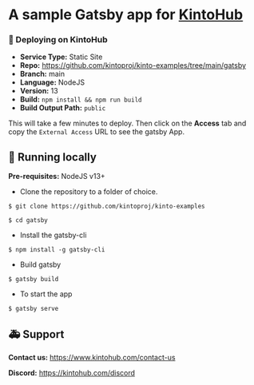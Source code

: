 # A sample Gatsby app for [KintoHub](https://kintohub.com)

### :rocket: Deploying on KintoHub

- **Service Type:** Static Site
- **Repo:** https://github.com/kintoproj/kinto-examples/tree/main/gatsby
- **Branch:** main
- **Language:** NodeJS
- **Version:** 13
- **Build:** `npm install && npm run build`
- **Build Output Path:** `public`

This will take a few minutes to deploy. Then click on the **Access** tab and copy the `External Access` URL to see the gatsby App.

## :hammer: Running locally

**Pre-requisites:** NodeJS v13+

- Clone the repository to a folder of choice.

```
$ git clone https://github.com/kintoproj/kinto-examples

$ cd gatsby
```

- Install the gatsby-cli 

```
$ npm install -g gatsby-cli
```

- Build gatsby

```
$ gatsby build
```

- To start the app

```
$ gatsby serve
```


## :ambulance: Support

**Contact us:** https://www.kintohub.com/contact-us

**Discord:** https://kintohub.com/discord